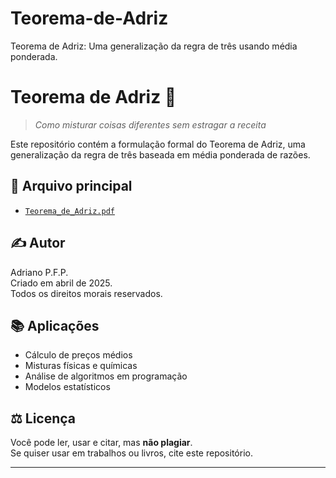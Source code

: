 # Teorema-de-Adriz
Teorema de Adriz: Uma generalização da regra de três usando média ponderada.

# Teorema de Adriz 📐

> *Como misturar coisas diferentes sem estragar a receita*

Este repositório contém a formulação formal do Teorema de Adriz, uma generalização da regra de três baseada em média ponderada de razões.

## 📄 Arquivo principal
- [`Teorema_de_Adriz.pdf`](Teorema_de_Adriz.pdf)

## ✍️ Autor
Adriano P.F.P.  
Criado em abril de 2025.  
Todos os direitos morais reservados.

## 📚 Aplicações
- Cálculo de preços médios
- Misturas físicas e químicas
- Análise de algoritmos em programação
- Modelos estatísticos

## ⚖️ Licença
Você pode ler, usar e citar, mas **não plagiar**.  
Se quiser usar em trabalhos ou livros, cite este repositório.

---
